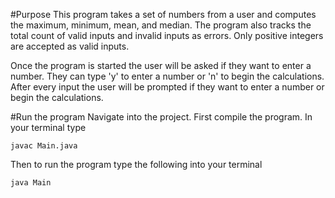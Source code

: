 #Purpose
This program takes a set of numbers from a user and computes
the maximum, minimum, mean, and median. The program also tracks
the total count of valid inputs and invalid inputs as errors. Only
positive integers are accepted as valid inputs.

Once the program is started the user will be asked if they want to
enter a number. They can type 'y' to enter a number or 'n' to begin the
calculations. After every input the user will be prompted if they want
to enter a number or begin the calculations.

#Run the program
Navigate into the project.
First compile the program. In your terminal type

`javac Main.java`

Then to run the program type the following into your terminal

`java Main`
